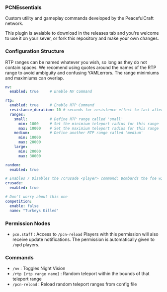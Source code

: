 ### PCNEssentials
Custom utility and gameplay commands developed by the PeacefulCraft network.

This plugin is avaiable to download in the releases tab and you're welcome to use it on your sever, or fork this repository and make your own changes.

### Configuration Structure
RTP ranges can be named whatever you wish, so long as they do not contain spaces. We recomend using quotes around the names of the RTP range to avoid ambiguity and confusing YAMLerrors. The range minimiums and maximiums can overlap.
```YAML
nv:
  enabled: true     # Enable NV Command

rtp:
  enabled: true     # Enable RTP Command
  resistance_duration: 10 # seconds for resistence effect to last after teleport
  ranges:
    small:          # Define RTP range called 'small'
      min: 1000     # Set the minimium teleport radius for this range
      max: 10000    # Set the maximium teleport radius for this range
    medium:         # Define another RTP range called 'medium'
      min: 10000
      max: 20000
    large:
      min: 20000
      max: 30000

random:
  enabled: true

# Enables / Disables the /crusade <player> command: Bombards the foe with a powerful crusade.
crusade:
  enabled: true

# Don't worry about this one
competition:
  enable: false
  name: "Turkeys Killed"
```

### Permission Nodes
- `pcn.staff` : Access to `/pcn-reload` Players with this permission will also receive update notifications. The permission is automatically given to `/op`d players.

### Commands
- `/nv` : Toggles Night Vision
- `/rtp [rtp range name]` : Random teleport within the bounds of that teleport range
- `/pcn-reload` : Reload random teleport ranges from config file
